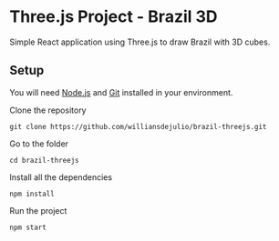 # Three.js Project - Brazil 3D

Simple React application using Three.js to draw Brazil with 3D cubes.

## Setup

You will need [Node.js](https://nodejs.org/) and [Git](https://git-scm.com/downloads) installed in your environment.

Clone the repository

`git clone https://github.com/williansdejulio/brazil-threejs.git`

Go to the folder

`cd brazil-threejs`

Install all the dependencies

`npm install`

Run the project

`npm start`
